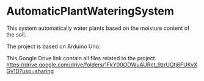 # AutomaticPlantWateringSystem
This system automatically water plants based on the moisture content of the soil.

The project is based on Arduino Uno.

This Google Drive link contain all files related to the project.
https://drive.google.com/drive/folders/1FkY00ODWuAURct_9zrUQtj6FUKvXGv1D?usp=sharing
